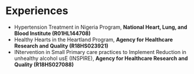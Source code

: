 ﻿# Experiences
- Hypertension Treatment in Nigeria Program, **National Heart, Lung, and Blood Institute (R01HL144708)**
- Healthy Hearts in the Heartland Program, **Agency for Healthcare Research and Quality (R18HS023921)**
- INtervention in Small Primary care practices to Implement Reduction in unhealthy alcohol usE (INSPIRE), **Agency for Healthcare Research and Quality (R18HS027088)**


